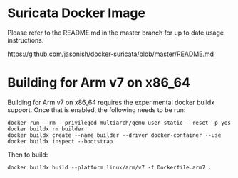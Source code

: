 # Suricata Docker Image

Please refer to the README.md in the master branch for up to date
usage instructions.

https://github.com/jasonish/docker-suricata/blob/master/README.md

# Building for Arm v7 on x86_64

Building for Arm v7 on x86_64 requires the experimental docker buildx
support. Once that is enabled, the following needs to be run:
```
docker run --rm --privileged multiarch/qemu-user-static --reset -p yes
docker buildx rm builder
docker buildx create --name builder --driver docker-container --use
docker buildx inspect --bootstrap
```
Then to build:
```
docker buildx build --platform linux/arm/v7 -f Dockerfile.arm7 .
```

